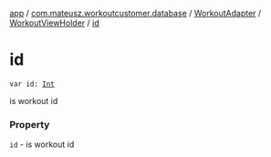 [app](../../../index.md) / [com.mateusz.workoutcustomer.database](../../index.md) / [WorkoutAdapter](../index.md) / [WorkoutViewHolder](index.md) / [id](./id.md)

# id

`var id: `[`Int`](https://kotlinlang.org/api/latest/jvm/stdlib/kotlin/-int/index.html)

is workout id

### Property

`id` - is workout id